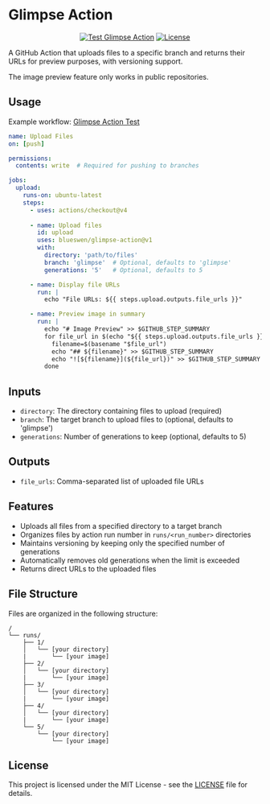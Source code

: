 # Glimpse Action

<div align="center">

[![Test Glimpse Action](https://github.com/blueswen/glimpse-action/actions/workflows/test.yml/badge.svg)](https://github.com/blueswen/glimpse-action/actions/workflows/test.yml)
[![License](https://img.shields.io/github/license/blueswen/glimpse-action)](LICENSE)

</div>

A GitHub Action that uploads files to a specific branch and returns their URLs for preview purposes, with versioning support.

The image preview feature only works in public repositories.

## Usage

Example workflow: [Glimpse Action Test](https://github.com/blueswen/glimpse-action/actions/workflows/test.yml)

```yaml
name: Upload Files
on: [push]

permissions:
  contents: write  # Required for pushing to branches

jobs:
  upload:
    runs-on: ubuntu-latest
    steps:
      - uses: actions/checkout@v4
      
      - name: Upload files
        id: upload
        uses: blueswen/glimpse-action@v1
        with:
          directory: 'path/to/files'
          branch: 'glimpse'  # Optional, defaults to 'glimpse'
          generations: '5'   # Optional, defaults to 5

      - name: Display file URLs
        run: |
          echo "File URLs: ${{ steps.upload.outputs.file_urls }}"

      - name: Preview image in summary
        run: |
          echo "# Image Preview" >> $GITHUB_STEP_SUMMARY
          for file_url in $(echo "${{ steps.upload.outputs.file_urls }}" | tr ',' '\n'); do
            filename=$(basename "$file_url")
            echo "## ${filename}" >> $GITHUB_STEP_SUMMARY
            echo "![${filename}](${file_url})" >> $GITHUB_STEP_SUMMARY
          done
```

## Inputs

- `directory`: The directory containing files to upload (required)
- `branch`: The target branch to upload files to (optional, defaults to 'glimpse')
- `generations`: Number of generations to keep (optional, defaults to 5)

## Outputs

- `file_urls`: Comma-separated list of uploaded file URLs

## Features

- Uploads all files from a specified directory to a target branch
- Organizes files by action run number in `runs/<run_number>` directories
- Maintains versioning by keeping only the specified number of generations
- Automatically removes old generations when the limit is exceeded
- Returns direct URLs to the uploaded files

## File Structure

Files are organized in the following structure:

```
/
└── runs/
    ├── 1/
    │   └── [your directory]
    |       └── [your image] 
    ├── 2/
    │   └── [your directory]
    |       └── [your image] 
    ├── 3/
    │   └── [your directory]
    |       └── [your image] 
    ├── 4/
    │   └── [your directory]
    |       └── [your image] 
    └── 5/
        └── [your directory]
            └── [your image] 
```

## License

This project is licensed under the MIT License - see the [LICENSE](LICENSE) file for details.
